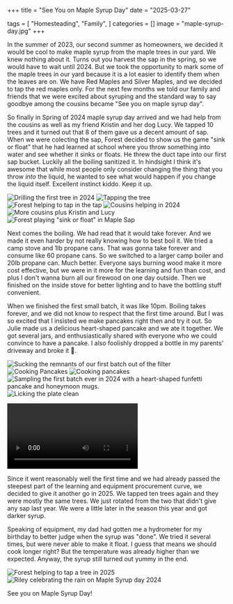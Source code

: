 +++
title = "See You on Maple Syrup Day"
date = "2025-03-27"

tags = [
    "Homesteading",
    "Family",
]
categories = []
image = "maple-syrup-day.jpg"
+++

In the summer of 2023, our second summer as homeowners, we decided it would be cool to make maple syrup from the maple trees in our yard. We knew nothing about it. Turns out you harvest the sap in the spring, so we would have to wait until 2024. But we took the opportunity to mark some of the maple trees in our yard because it is a lot easier to identify them when the leaves are on. We have Red Maples and Silver Maples, and we decided to tap the red maples only. For the next few months we told our family and friends that we were excited about syruping and the standard way to say goodbye among the cousins became "See you on maple syrup day".

So finally in Spring of 2024 maple syrup day arrived and we had help from the cousins as well as my friend Kristin and her dog Lucy. We tapped 10 trees and it turned out that 8 of them gave us a decent amount of sap. When we were colecting the sap, Forest decided to show us the game "sink or float" that he had learned at school where you throw something into water and see whether it sinks or floats. He threw the duct tape into our first sap bucket. Luckily all the boiling sanitized it. In hindsight I think it's awesome that while most people only consider changing the thing that you throw _into_ the liquid, he wanted to see what would happen if you change the liquid itself. Excellent instinct kiddo. Keep it up.

![Drilling the first tree in 2024](signal-2025-03-26-123652_003.jpg)
![Tapping the tree](signal-2025-03-26-123652_006.jpg)
![Forest helping to tap in the tap](signal-2025-03-26-123652_005.jpg)
![Cousins helping in 2024](signal-2025-03-26-123652_008.jpg)
![More cousins plus Kristin and Lucy](signal-2025-03-26-123652_012.jpg)
![Forest playing "sink or float" in Maple Sap](signal-2025-03-26-123652_013.jpg)

Next comes the boiling. We had read that it would take forever. And we made it even harder by not really knowing how to best boil it. We tried a camp stove and 1lb propane cans. That was gonna take forever and consume like 60 propane cans. So we switched to a larger camp boiler and 20lb propane can. Much better. Everyone says burning wood make it more cost effective, but we were in it more for the learning and fun than cost, and plus I don't wanna burn all our firewood on one day outside. Then we finished on the inside stove for better lighting and to have the bottling stuff convenient.

When we finished the first small batch, it was like 10pm. Boiling takes forever, and we did not know to respect that the first time around. But I was so excited that I insisted we make pancakes right then and try it out. So Julie made us a delicious heart-shaped pancake and we ate it together. We got several jars, and enthusiastically shared with everyone who we could convince to have a pancake. I also foolishly dropped a bottle in my parents' driveway and broke it 🤦.

![Sucking the remnants of our first batch out of the filter](signal-2025-03-26-123652_014.jpg)
![Cooking Pancakes](signal-2025-03-26-123652_016.jpg)
![Cooking pancakes](signal-2025-03-26-123652_017.jpg)
![Sampling the first batch ever in 2024 with a heart-shaped funfetti pancake and honeymoon mugs.](maple-syrup-day.jpg)
![Licking the plate clean](signal-2025-03-26-123652_019.jpg)

<video controls>
    <source src="signal-2025-03-26-123652_018.mp4" type="video/mp4" />
    First tasting livestream
</video>

Since it went reasonably well the first time and we had already passed the steepest part of the learning and equipment procurement curve, we decided to give it another go in 2025. We tapped ten trees again and they were mostly the same trees. We just rotated from the two that didn't give any sap last year. We were a little later in the season this year and got darker syrup.

Speaking of equipment, my dad had gotten me a hydrometer for my birthday to better judge when the syrup was "done". We tried it several times, but were never able to make it float. I guess that means we should cook longer right? But the temperature was already higher than we expected. Anyway, the syrup still turned out yummy in the end.

![Forest helping to tap a tree in 2025](signal-2025-03-05-211342_003.jpg)
![Riley celebrating the rain on Maple Syrup day 2024](IMG_6950.jpg)

See you on Maple Syrup Day!

